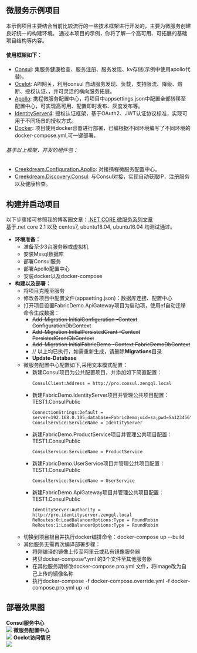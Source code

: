## 微服务示例项目
本示例项目主要结合当前比较流行的一些技术框架进行开发的，主要为微服务创建良好统一的构建环境。
通过本项目的示例，你将了解一个高可用、可拓展的基础项目结构等内容。

#### 使用框架如下：
* [Consul](https://www.cnblogs.com/zengqinglei/p/9367778.html): 集服务健康检查、服务注册、服务发现、kv存储(示例中使用apollo代替)。
* [Ocelot](https://github.com/ThreeMammals/Ocelot): API网关，利用consul 自动服务发现、负载，支持限流、降级、熔断、授权认证、，并可灵活的横向服务拓展。
* [Apollo](https://github.com/ctripcorp/apollo): 携程微服务配置中心，将项目中appsettings.json中配置全部转移至配置中心，可实现高可用、配置即时发布、灰度发布等。
* [IdentityServer4](https://github.com/IdentityServer/IdentityServer4): 授权认证框架，基于OAuth2、JWT认证协议标准，实现可用于不同场景的授权方式。
* [Docker](https://docs.microsoft.com/en-us/dotnet/core/docker/building-net-docker-images): 项目使用docker容器进行部署，已编根据不同环境编写了不同环境的docker-compose.yml,可一键部署。
###### 基于以上框架，开发的组件包：
- [Creekdream.Configuration.Apollo](https://github.com/zengqinglei/Creekdream.Configuration.Apollo): 对接携程微服务配置中心。
- [Creekdream.Discovery.Consul](https://github.com/zengqinglei/Creekdream.Discovery.Consul): 与Consul对接，实现自动获取IP，注册服务以及健康检查。

## 构建并启动项目
以下步骤接可参照我的博客园文章：[.NET CORE 微服务系列文章](https://www.cnblogs.com/zengqinglei/p/9348549.html)  
基于.net core 2.1 以及 centos7, ubuntu18.04, ubuntu16.04 均测试通过。
* **环境准备：**
  * 准备至少3台服务器或虚拟机
  * 安装Mssql数据库
  * 部署Consul服务
  * 部署Apollo配置中心
  * 安装docker以及docker-compose
* **构建以及部署：**
  * 将项目克隆至服务
  * 修改各项目中配置文件(appsetting.json)：数据库连接、配置中心
  * 打开项目设置FabricDemo.ApiGateway项目为启动项，使用ef自动迁移命令生成数据：  
    * ~~Add-Migration InitialConfiguration -Context ConfigurationDbContext~~  
    * ~~Add-Migration InitialPersistedGrant -Context PersistedGrantDbContext~~  
    * ~~Add-Migration InitialFabricDemo -Context FabricDemoDbContext~~  
    * // 以上均已执行，如需重新生成，请删除**Migrations**目录  
    * **Update-Database**
  * 微服务配置中心配置如下,采用文本模式配置：
    * 新建Consul项目为公共配置项目，并添加如下简直配置：  
        ``` text
        ConsulClient:Address = http://pro.consul.zengql.local
       ```
    * 新建FabricDemo.IdentityServer项目并管理公共项目配置：TEST1.ConsulPublic
        ``` text
        ConnectionStrings:Default = server=192.168.0.105;database=FabricDemo;uid=sa;pwd=Sa123456"
        ConsulService:ServiceName = IdentityServer
       ```
    * 新建FabricDemo.ProductService项目并管理公共项目配置：TEST1.ConsulPublic
        ``` text
        ConsulService:ServiceName = ProductService
       ```
    * 新建FabricDemo.UserService项目并管理公共项目配置：TEST1.ConsulPublic
        ``` text
        ConsulService:ServiceName = UserService
       ```
    * 新建FabricDemo.ApiGateway项目并管理公共项目配置：TEST1.ConsulPublic
        ``` text
        IdentityServer:Authority = http://pro.identityserver.zengql.local
        ReRoutes:0:LoadBalancerOptions:Type = RoundRobin
        ReRoutes:1:LoadBalancerOptions:Type = RoundRobin
       ```
  * 切换到项目根目并执行docker编排命令：docker-compose up --build
  * 其他服务无需再次编译部署步骤：
      * 将刚编译的镜像上传至阿里云或私有镜像服务器
      * 拷贝docker-compose*.yml 的3个文件至其他服务器
      * 在其他服务期修改docker-compose.pro.yml 文件，将image改为自己上传的镜像名称
      * 执行docker-compose -f docker-compose.override.yml -f docker-compose.pro.yml up -d

## 部署效果图
**Consul服务中心**  
<img src="https://raw.githubusercontent.com/zengqinglei/FabricDemo/master/doc/images/consul.png" />
**微服务配置中心**  
<img src="https://raw.githubusercontent.com/zengqinglei/FabricDemo/master/doc/images/apollo.png" />
**Ocelot访问情况**  
<img src="https://raw.githubusercontent.com/zengqinglei/FabricDemo/master/doc/images/userservice.png" />
